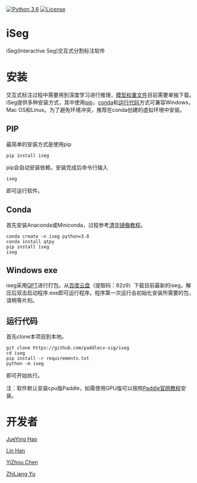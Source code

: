 [![Python 3.6](https://img.shields.io/badge/python-3.6+-blue.svg)](https://www.python.org/downloads/release/python-360/) [![License](https://img.shields.io/badge/license-Apache%202-blue.svg)](LICENSE)
<!-- [![GitHub release](https://img.shields.io/github/release/Naereen/StrapDown.js.svg)](https://github.com/PaddleCV-SIG/iseg/releases) -->

# iSeg

iSeg(Interactive Seg)交互式分割标注软件

# 安装

交互式标注过程中需要用到深度学习进行推理，[模型权重文件](./doc/WEIGHT.md)目前需要单独下载。iSeg提供多种安装方式，其中使用[pip](#PIP)，[conda](#conda安装)和[运行代码](#运行代码)方式可兼容Windows，Mac OS和Linux。为了避免环境冲突，推荐在conda创建的虚拟环境中安装。

## PIP
最简单的安装方式是使用pip
```shell
pip install iseg
```
pip会自动安装依赖。安装完成后命令行输入
```shell
iseg
```
即可运行软件。

## Conda
首先安装Anaconda或Miniconda，过程参考[清华镜像教程](https://mirrors.tuna.tsinghua.edu.cn/help/anaconda/)。
```shell
conda create -n iseg python=3.8
conda install qtpy
pip install iseg
iseg
```

## Windows exe

iseg采用[QPT](https://github.com/GT-ZhangAcer/QPT)进行打包。从[百度云盘](https://pan.baidu.com/s/13Ac_LA2yxPT-tnRqUaYMsQ)（提取码：82z9）下载目前最新的iseg，解压后双击启动程序.exe即可运行程序。程序第一次运行会初始化安装所需要的包，请稍等片刻。

## 运行代码

首先clone本项目到本地。
```shell
git clone https://github.com/paddlecv-sig/iseg
cd iseg
pip install -r requirements.txt
python -m iseg
```
即可开始执行。

注：软件默认安装cpu版Paddle，如需使用GPU版可以按照[Paddle官网教程](https://www.paddlepaddle.org.cn/install/quick)安装。

# 开发者
[JueYing Hao]()

[Lin Han](https://github.com/linhandev/)

[YiZhou Chen](https://github.com/geoyee)

[ZhiLiang Yu](https://github.com/yzl19940819)

<!-- [![Sparkline](https://stars.medv.io/Naereen/badges.svg)](https://stars.medv.io/PaddleCV-SIG/iseg) -->
